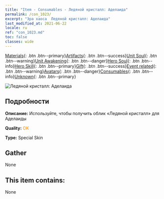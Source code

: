 ```yaml
---
title: "Item - Consumables - Ледяной кристалл: Аделаида"
permalink: /con_1023/
excerpt: "Эра хаоса  Ледяной кристалл: Аделаида"
last_modified_at: 2021-06-22
locale: ru
ref: "con_1023.md"
toc: false
classes: wide
---
```

 [Materials](/ItemsRU/){: .btn .btn--primary}[Artifacts](/ItemsRU/Artifacts/){: .btn .btn--success}[Unit Soul](/ItemsRU/UnitSoul/){: .btn .btn--warning}[Unit Awakening](/ItemsRU/UnitAwakening/){: .btn .btn--danger}[Hero Soul](/ItemsRU/HeroSoul/){: .btn .btn--info}[Hero Skill](/ItemsRU/HeroSkill/){: .btn .btn--primary}[Gift](/ItemsRU/Gift/){: .btn .btn--success}[Event related](/ItemsRU/Events/){: .btn .btn--warning}[Avatars](/ItemsRU/Avatars/){: .btn .btn--danger}[Consumables](/ItemsRU/Consumables/){: .btn .btn--info}[Unknown](/ItemsRU/Unknown/){: .btn .btn--primary}

 ![Ледяной кристалл: Аделаида](/images/h/h_Adelaide3.jpg)

## Подробности
 **Описание:** Используйте, чтобы получить облик «Ледяной кристалл» для Аделаиды

 **Quality:** <span style="color: #FF8C00">OK</span>

 **Type:** Special Skin

## Gather

  None

## This item contains:

  None

